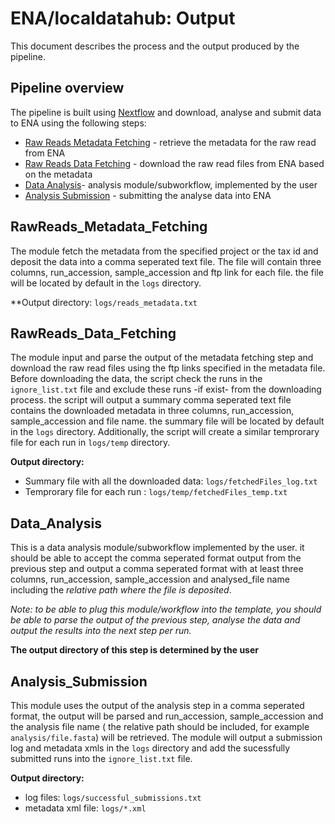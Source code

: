 # ENA/localdatahub: Output

This document describes the process and the output produced by the pipeline.

<!-- TODO : Write this documentation describing your workflow's output -->

## Pipeline overview

The pipeline is built using [Nextflow](https://www.nextflow.io/) and download, analyse and submit data to ENA using the following steps:

* [Raw Reads Metadata Fetching](#RawReads_Metadata_Fetching) - retrieve the metadata for the raw read from ENA
* [Raw Reads Data Fetching](#RawReadsDataFetching) - download the raw read files from ENA based on the metadata
* [Data Analysis](#Data_Analysis)- analysis module/subworkflow, implemented by the user
* [Analysis Submission](#Analysis_Submission) - submitting the analyse data into ENA
## RawReads_Metadata_Fetching
The module fetch the metadata from the specified project or the tax id and deposit the data into a comma seperated text file. The file will contain three columns, run_accession, sample_accession and ftp link for each file. the file will be located by default in the `logs` directory. 

**Output directory: `logs/reads_metadata.txt`

## RawReads_Data_Fetching
The module input and parse the output of the metadata fetching step and download the raw read files using the ftp links specified in the metadata file. Before downloading the data, the script check the runs in the `ignore_list.txt` file and exclude these runs -if exist- from the downloading process. the script will output a summary comma seperated text file contains the downloaded metadata in three columns, run_accession, sample_accession and file name. the summary file will be located by default in the `logs` directory. Additionally, the script will create a similar temprorary file for each run in `logs/temp` directory.  

**Output directory:** 
- Summary file with all the downloaded data: `logs/fetchedFiles_log.txt`
- Temprorary file for each run : `logs/temp/fetchedFiles_temp.txt`

## Data_Analysis
This is a data analysis module/subworkflow implemented by the user. it should be able to accept the comma seperated format output from the previous step and output a comma seperated format with at least three columns, run_accession, sample_accession and analysed_file name including the *relative path where the file is deposited*. 

*Note: to be able to plug this module/workflow into the template, you should be able to parse the output of the previous step, analyse the data and output the results into the next step per run.* 


**The output directory of this step is determined by the user**

## Analysis_Submission
This module uses the output of the analysis step in a comma seperated format, the output will be parsed and run_accession, sample_accession and the analysis file name ( the relative path should be included, for example `analysis/file.fasta`) will be retrieved.
The module will output a submission log and metadata xmls in the `logs` directory and add the sucessfully submitted runs into the `ignore_list.txt` file. 
 

**Output directory:** 
- log files: `logs/successful_submissions.txt`
- metadata xml file: `logs/*.xml`

